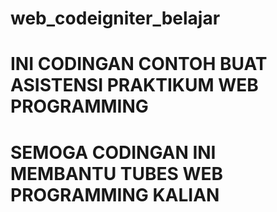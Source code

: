 # web_codeigniter_belajar
# INI CODINGAN CONTOH BUAT ASISTENSI PRAKTIKUM WEB PROGRAMMING
# SEMOGA CODINGAN INI MEMBANTU TUBES WEB PROGRAMMING KALIAN



